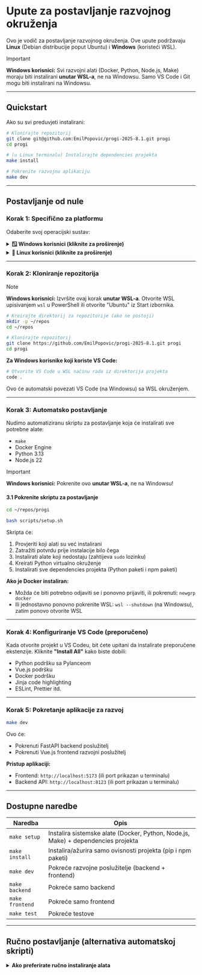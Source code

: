 # Upute za postavljanje razvojnog okruženja

Ovo je vodič za postavljanje razvojnog okruženja. Ove upute podržavaju **Linux** (Debian distribucije poput Ubuntu) i **Windows** (koristeći WSL).

> [!IMPORTANT]
> **Windows korisnici:** Svi razvojni alati (Docker, Python, Node.js, Make) moraju biti instalirani **unutar WSL-a**, ne na Windowsu. Samo VS Code i Git mogu biti instalirani na Windowsu.

---

## Quickstart

Ako su svi preduvjeti instalirani:

```bash
# Klonirajte repozitorij
git clone git@github.com:EmilPopovic/progi-2025-8.1.git progi
cd progi

# (u Linux terminalu) Instalirajte dependencies projekta
make install

# Pokrenite razvojnu aplikaciju
make dev
```

---

## Postavljanje od nule

### Korak 1: Specifično za platformu

Odaberite svoj operacijski sustav:

<details>
<summary><b>🪟 Windows korisnici (kliknite za proširenje)</b></summary>

#### 1.1 Instalirajte WSL (Windows Subsystem for Linux)

**Na Windowsu (PowerShell kao Administrator):**

```powershell
# Instalirajte WSL2 s Ubuntuom
wsl --install

# Ponovno pokrenite računalo kada vas sustav upita
```

Nakon restarta, Ubuntu će se pokrenuti automatski. Kreirajte korisničko ime i lozinku kada vas sustav upita.

#### 1.2 Instalirajte Visual Studio Code

**Na Windowsu:**

1. Preuzmite [VS Code](https://code.visualstudio.com/download)
2. Instalirajte sa zadanim postavkama
3. Otvorite VS Code i instalirajte **WSL ekstenziju**:
   - Pritisnite `Ctrl+Shift+X`
   - Potražite "WSL"
   - Instalirajte službenu "WSL" ekstenziju od Microsofta

#### 1.3 Instalirajte Git (opcionalno, ali preporučeno)

**Na Windowsu:**

Preuzmite i instalirajte [Git za Windows](https://git-scm.com/download/win) kako biste koristili Git iz Windows File Explorera.

**Unutar WSL-a:**

Git je obično unaprijed instaliran. Provjerite sa:

```bash
git --version
```

#### 1.4 Konfiguriranje Gita

**Unutar WSL-a:**

```bash
git config --global user.name "Ime Prezime"
git config --global user.email "ime.prezime@fer.unizg.hr"
```

**Sljedeći koraci:** Nastavite od [Koraka 2](#korak-2-kloniranje-repozitorija) **unutar WSL terminala**.

</details>

<details>
<summary><b>🐧 Linux korisnici (kliknite za proširenje)</b></summary>

#### 1.1 Instalirajte Visual Studio Code

**Na Ubuntu/Debian:**

```bash
# Preuzmite i instalirajte VS Code
wget -qO- https://packages.microsoft.com/keys/microsoft.asc | gpg --dearmor > packages.microsoft.gpg
sudo install -D -o root -g root -m 644 packages.microsoft.gpg /etc/apt/keyrings/packages.microsoft.gpg
sudo sh -c 'echo "deb [arch=amd64,arm64,armhf signed-by=/etc/apt/keyrings/packages.microsoft.gpg] https://packages.microsoft.com/repos/code stable main" > /etc/apt/sources.list.d/vscode.list'
rm -f packages.microsoft.gpg

sudo apt update
sudo apt install code
```

Ili preuzmite `.deb` paket sa [VS Code stranice](https://code.visualstudio.com/download).

#### 1.2 Instalirajte Git

```bash
sudo apt update
sudo apt install git
```

#### 1.3 Konfiguriranje Gita

```bash
git config --global user.name "Ime Prezime"
git config --global user.email "ime.prezime@fer.unizg.hr"
```

**Sljedeći koraci:** Nastavite od [Koraka 2](#korak-2-kloniranje-repozitorija).

</details>

---

### Korak 2: Kloniranje repozitorija

> [!NOTE]
> **Windows korisnici:** Izvršite ovaj korak **unutar WSL-a**. Otvorite WSL upisivanjem `wsl` u PowerShell ili otvorite "Ubuntu" iz Start izbornika.

```bash
# Kreirajte direktorij za repozitorije (ako ne postoji)
mkdir -p ~/repos
cd ~/repos

# Klonirajte repozitorij
git clone https://github.com/EmilPopovic/progi-2025-8.1.git progi
cd progi
```

**Za Windows korisnike koji koriste VS Code:**

```bash
# Otvorite VS Code u WSL načinu rada iz direktorija projekta
code .
```

Ovo će automatski povezati VS Code (na Windowsu) sa WSL okruženjem.

---

### Korak 3: Automatsko postavljanje

Nudimo automatiziranu skriptu za postavljanje koja će instalirati sve potrebne alate:

- `make`
- Docker Engine
- Python 3.13
- Node.js 22

> [!IMPORTANT]
> **Windows korisnici:** Pokrenite ovo **unutar WSL-a**, ne na Windowsu!

#### 3.1 Pokrenite skriptu za postavljanje

```bash
cd ~/repos/progi

bash scripts/setup.sh
```

Skripta će:

1. Provjeriti koji alati su već instalirani
2. Zatražiti potvrdu prije instalacije bilo čega
3. Instalirati alate koji nedostaju (zahtijeva `sudo` lozinku)
4. Kreirati Python virtualno okruženje
5. Instalirati sve dependencies projekta (Python paketi i npm paketi)

**Ako je Docker instaliran:**

- Možda će biti potrebno odjaviti se i ponovno prijaviti, ili pokrenuti: `newgrp docker`
- Ili jednostavno ponovno pokrenite WSL: `wsl --shutdown` (na Windowsu), zatim ponovo otvorite WSL

---

### Korak 4: Konfiguriranje VS Code (preporučeno)

Kada otvorite projekt u VS Codeu, bit ćete upitani da instalirate preporučene ekstenzije. Kliknite **"Install All"** kako biste dobili:

- Python podršku sa Pylanceom
- Vue.js podršku
- Docker podršku
- Jinja code highlighting
- ESLint, Prettier itd.

---

### Korak 5: Pokretanje aplikacije za razvoj

```bash
make dev
```

Ovo će:

- Pokrenuti FastAPI backend poslužitelj
- Pokrenuti Vue.js frontend razvojni poslužitelj

**Pristup aplikaciji:**

- Frontend: `http://localhost:5173` (ili port prikazan u terminalu)
- Backend API: `http://localhost:8123` (ili port prikazan u terminalu)

---

## Dostupne naredbe

| Naredba | Opis |
|---------|------|
| `make setup` | Instalira sistemske alate (Docker, Python, Node.js, Make) + dependencies projekta |
| `make install` | Instalira/ažurira samo ovisnosti projekta (pip i npm paketi) |
| `make dev` | Pokreće razvojne poslužitelje (backend + frontend) |
| `make backend` | Pokreće samo backend |
| `make frontend` | Pokreće samo frontend |
| `make test` | Pokreće testove |

---

## Ručno postavljanje (alternativa automatskoj skripti)

<details>
<summary><b>Ako preferirate ručno instaliranje alata</b></summary>

### Instalacija Make

```bash
sudo apt update
sudo apt install build-essential
```

### Instalacija Dockera

```bash
sudo apt-get update
sudo apt-get install ca-certificates curl
sudo install -m 0755 -d /etc/apt/keyrings
sudo curl -fsSL https://download.docker.com/linux/ubuntu/gpg -o /etc/apt/keyrings/docker.asc
sudo chmod a+r /etc/apt/keyrings/docker.asc

echo \
  "deb [arch=$(dpkg --print-architecture) signed-by=/etc/apt/keyrings/docker.asc] https://download.docker.com/linux/ubuntu \
  $(. /etc/os-release && echo "${UBUNTU_CODENAME:-$VERSION_CODENAME}") stable" | \
  sudo tee /etc/apt/sources.list.d/docker.list > /dev/null

sudo apt-get update
sudo apt-get install docker-ce docker-ce-cli containerd.io docker-buildx-plugin docker-compose-plugin

# Dodajte svog korisnika u docker grupu
sudo usermod -aG docker $USER

# Odjavite se i ponovno prijavite, ili pokrenite:
newgrp docker
```

### Instalacija Python 3.13

```bash
sudo apt update
sudo apt install software-properties-common
sudo add-apt-repository ppa:deadsnakes/ppa
sudo apt update
sudo apt install python3.13 python3.13-venv python3.13-dev
```

### Instalacija Node.js 22

```bash
curl -fsSL https://deb.nodesource.com/setup_22.x | sudo -E bash -
sudo apt-get install -y nodejs
```

### Instalacija ovisnosti projekta

```bash
bash scripts/install.sh
```

</details>
